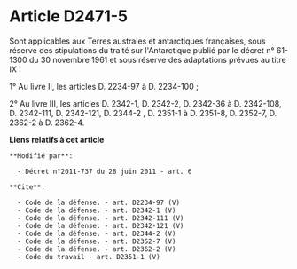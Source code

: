 # Article D2471-5

Sont applicables aux Terres australes et antarctiques françaises, sous réserve des stipulations du traité sur l'Antarctique
publié par le décret n° 61-1300 du 30 novembre 1961 et sous réserve des adaptations prévues au titre IX : 

1° Au livre II, les articles D. 2234-97 à D. 2234-100 ; 

2° Au livre III, les articles D. 2342-1, D. 2342-2, D. 2342-36 à D. 2342-108, D. 2342-111, D. 2342-121, D. 2344-2
, D. 2351-1 à D. 2351-8, D. 2352-7, D. 2362-2 à D. 2362-4.

**Liens relatifs à cet article**

	**Modifié par**:

	  - Décret n°2011-737 du 28 juin 2011 - art. 6

	**Cite**:

	  - Code de la défense. - art. D2234-97 (V)
	  - Code de la défense. - art. D2342-1 (V)
	  - Code de la défense. - art. D2342-111 (V)
	  - Code de la défense. - art. D2342-121 (V)
	  - Code de la défense. - art. D2344-2 (V)
	  - Code de la défense. - art. D2352-7 (V)
	  - Code de la défense. - art. D2362-2 (V)
	  - Code du travail - art. D2351-1 (V)
